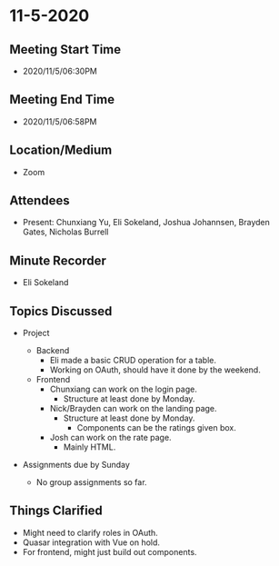 # 11-5-2020

## Meeting Start Time
- 2020/11/5/06:30PM

## Meeting End Time
- 2020/11/5/06:58PM

## Location/Medium
- Zoom

## Attendees
- Present: Chunxiang Yu, Eli Sokeland, Joshua Johannsen, Brayden Gates, Nicholas Burrell

## Minute Recorder
- Eli Sokeland

## Topics Discussed
- Project
  - Backend
    - Eli made a basic CRUD operation for a table.
    - Working on OAuth, should have it done by the weekend.
  - Frontend
    - Chunxiang can work on the login page.
      - Structure at least done by Monday.
    - Nick/Brayden can work on the landing page.
      - Structure at least done by Monday.
        - Components can be the ratings given box.
    - Josh can work on the rate page.
      - Mainly HTML.
    
- Assignments due by Sunday
  - No group assignments so far.

## Things Clarified
- Might need to clarify roles in OAuth.
- Quasar integration with Vue on hold.
- For frontend, might just build out components.
